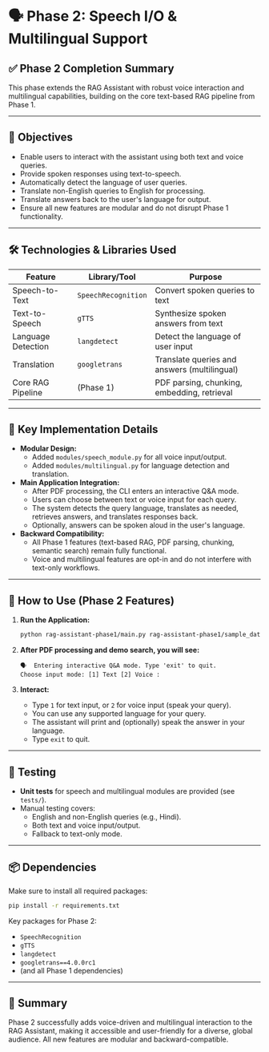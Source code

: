 # 🗣️ Phase 2: Speech I/O & Multilingual Support

## ✅ Phase 2 Completion Summary

This phase extends the RAG Assistant with robust voice interaction and multilingual capabilities, building on the core text-based RAG pipeline from Phase 1.

---

## 🎯 **Objectives**

- Enable users to interact with the assistant using both text and voice queries.
- Provide spoken responses using text-to-speech.
- Automatically detect the language of user queries.
- Translate non-English queries to English for processing.
- Translate answers back to the user's language for output.
- Ensure all new features are modular and do not disrupt Phase 1 functionality.

---

## 🛠️ **Technologies & Libraries Used**

| Feature                | Library/Tool         | Purpose                                      |
|------------------------|---------------------|----------------------------------------------|
| Speech-to-Text         | `SpeechRecognition` | Convert spoken queries to text               |
| Text-to-Speech         | `gTTS`              | Synthesize spoken answers from text          |
| Language Detection     | `langdetect`        | Detect the language of user input            |
| Translation            | `googletrans`       | Translate queries and answers (multilingual) |
| Core RAG Pipeline      | (Phase 1)           | PDF parsing, chunking, embedding, retrieval  |

---

## 🧩 **Key Implementation Details**

- **Modular Design:**  
  - Added `modules/speech_module.py` for all voice input/output.
  - Added `modules/multilingual.py` for language detection and translation.
- **Main Application Integration:**  
  - After PDF processing, the CLI enters an interactive Q&A mode.
  - Users can choose between text or voice input for each query.
  - The system detects the query language, translates as needed, retrieves answers, and translates responses back.
  - Optionally, answers can be spoken aloud in the user's language.
- **Backward Compatibility:**  
  - All Phase 1 features (text-based RAG, PDF parsing, chunking, semantic search) remain fully functional.
  - Voice and multilingual features are opt-in and do not interfere with text-only workflows.

---

## 🚀 **How to Use (Phase 2 Features)**

1. **Run the Application:**
   ```sh
   python rag-assistant-phase1/main.py rag-assistant-phase1/sample_data/product_manual.pdf
   ```

2. **After PDF processing and demo search, you will see:**
   ```
   🗣️  Entering interactive Q&A mode. Type 'exit' to quit.
   Choose input mode: [1] Text [2] Voice :
   ```

3. **Interact:**
   - Type `1` for text input, or `2` for voice input (speak your query).
   - You can use any supported language for your query.
   - The assistant will print and (optionally) speak the answer in your language.
   - Type `exit` to quit.

---

## 🧪 **Testing**

- **Unit tests** for speech and multilingual modules are provided (see `tests/`).
- Manual testing covers:
  - English and non-English queries (e.g., Hindi).
  - Both text and voice input/output.
  - Fallback to text-only mode.

---

## 📦 **Dependencies**

Make sure to install all required packages:
```sh
pip install -r requirements.txt
```
Key packages for Phase 2:
- `SpeechRecognition`
- `gTTS`
- `langdetect`
- `googletrans==4.0.0rc1`
- (and all Phase 1 dependencies)

---

## 📝 **Summary**

Phase 2 successfully adds voice-driven and multilingual interaction to the RAG Assistant, making it accessible and user-friendly for a diverse, global audience. All new features are modular and backward-compatible.